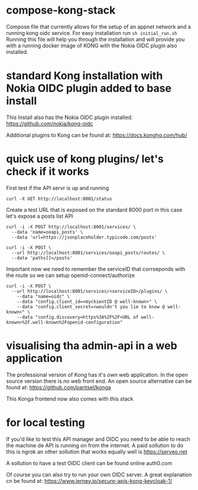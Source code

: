 # compose-kong-stack
Compose file that currently allows for the setup of an appnet network and a running kong oidc service. For easy installation run 
`
sh initial_run.sh
`
Running this file will help you through the installation and will provide you with a running docker image of KONG with the Nokia OIDC plugin also installed.

# standard Kong installation with Nokia OIDC plugin added to base install
This Install also has the Nokia OIDC plugin installed:
https://github.com/nokia/kong-oidc

Additional plugins to Kong can be found at: 
https://docs.konghq.com/hub/


# quick use of kong plugins/ let's check if it works
First test if the API servr is up and running 
```
curl -X GET http://localhost:8001/status
```

Create a test URL that is exposed on the standard 8000 port in this case let's expose a posts list API
```
curl -i -X POST http://localhost:8001/services/ \
  --data 'name=ooapi_posts' \
  --data 'url=https://jsonplaceholder.typicode.com/posts' 

curl -i -X POST \
  --url http://localhost:8001/services/ooapi_posts/routes/ \
  --data 'paths[]=/posts'
```

Important now we need to remember the serviceID that corrseponds with the route so we can setup openid-connect/authorize
```
curl -i -X POST \
  --url http://localhost:8001/services/<serviceID>/plugins/ \
    --data "name=oidc" \
    --data "config.client_id=<myckientID @ well-known>" \
    --data "config.client_secret=<wouldn't you lie to know @ well-known>" \
    --data "config.discovery=https%3A%2F%2F<URL of well-known>%2F.well-known%2Fopenid-configuration"
```

# visualising tha admin-api in a web application
The professional version of Kong has it's own web application. In the open source version there is no web front end. 
An open source alternative can be found at: https://github.com/pantsel/konga

This Konga frontend now also comes with this stack

# for local testing
If you'd like to test this API manager and OIDC you need to be able to reach the machine de API is running on from the internet. A paid sollution to do this is ngrok an other sollution that works equally well is https://serveo.net

A sollution to have a test OIDC client can be found online auth0.com

Of course you can also try to run your own OIDC server. A great explanation cn be found at:
https://www.jerney.io/secure-apis-kong-keycloak-1/


